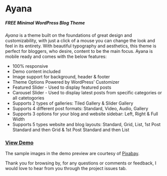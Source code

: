 # Ayana
##### FREE Minimal WordPress Blog Theme

_Ayana_ is a theme built on the foundations of great design and customizability, with just a click of a mouse you can change the look and feel in its entirety. With beautiful typography and aesthetics, this theme is perfect for bloggers, who desire, content to be the main focus. Ayana is mobile ready and comes with the below features:

+ 100% responsive
+ Demo content included
+ Image support for background, header & footer
+ Theme Options Powered by WordPress’ Customizer
+ Featured Slider - Used to display featured posts
+ Carousel Slider - Used to display latest posts from specific categories or all catetogories
+ Supports 2 types of galleries: Tiled Gallery & Slider Gallery
+ Supports 4 different post formats: Standard, Video, Audio, Gallery
+ Supports 3 options for your blog and website sidebar: Left, Right & Full Width
+ Supports 5 types website and blog layouts: Standard, Grid, List, 1st Post Standard and then Grid & 1st Post Standard and then List

### [View Demo](http://bit.ly/demo_ayana)

The sample images in the demo preview are courtesy of [Pixabay](https://pixabay.com).

Thank you for browsing by, for any questions or comments or feedback, I would love to hear from you through the project issues tab.
